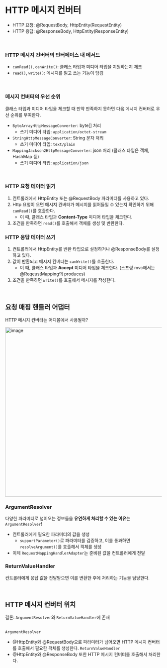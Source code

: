 # HTTP 메시지 컨버터

+ HTTP 요청: @RequestBody, HttpEntity(RequestEntity)
+ HTTP 응답: @ResponseBody, HttpEntity(ResponseEntity)

<br>

### HTTP 메시지 컨버터의 인터페이스 내 메서드
+ `canRead()`, `canWrite()`: 클래스 타입과 미디어 타입을 지원하는지 체크
+ `read()`, `write()`: 메시지를 읽고 쓰는 기능이 담김

<br>

### 메시지 컨버터의 우선 순위

클래스 타입과 미디어 타입을 체크할 때 만약 만족하지 못하면 다음 메시지 컨버터로 우선 순위를 부여한다.

+ `ByteArrayHttpMessageConverter`: byte[] 처리
  + 쓰기 미디어 타입: `application/octet-stream`
+ `StringHttpMessageConverter`: String 문자 처리
  + 쓰기 미디어 타입: `text/plain`
+ `MappingJackson2HttpMessageConverter`: json 처리 (클래스 타입은 객체, HashMap 등)
  + 쓰기 미디어 타입: `application/json`

<br>

### HTTP 요청 데이터 읽기

1. 컨트롤러에서 HttpEntity 또는 @RequestBody 파라미터를 사용하고 있다.
2. Http 요청이 오면 메시지 컨버터가 메시지를 읽어들일 수 있는지 확인하기 위해 `canRead()`를 호출한다.
    + 이 때, 클래스 타입과 **Content-Type** 미디어 타입을 체크한다.
3. 조건을 만족하면 `read()`를 호출해서 객체를 생성 및 반환한다.

### HTTP 응답 데이터 쓰기

1. 컨트롤러에서 HttpEntity를 반환 타입으로 설정하거나 @ResponseBody를 설정하고 있다.
2. 값이 반환되고 메시지 컨버터는 `canWrite()`를 호출한다.
   + 이 때, 클래스 타입과 **Accept** 미디어 타입을 체크한다. (스프링 mvc에서는 @ReqeustMapping의 produces)
3. 조건을 만족하면 `write()`를 호출해서 메시지를 작성한다.

<br>

## 요청 매핑 핸들러 어댑터

HTTP 메시지 컨버터는 어디쯤에서 사용될까?

<img width="545" alt="image" src="https://user-images.githubusercontent.com/56334513/171877572-fd588b83-205a-494a-bcb0-878198cd6d82.png">

### ArgumentResolver

다양한 파라미터로 넘어오는 정보들을 **유연하게 처리할 수 있는 이유**는 `ArgumentResolver`!
+ 컨트롤러에게 필요한 파라미터의 값을 생성
  + `supportParameter()`로 파라미터를 검증하고, 이를 통과하면 `resolveArgument()`를 호출해서 객체를 생성
+ 이제 `RequestMappingHandlerAdapter`는 준비된 값을 컨트롤러에게 전달

### ReturnValueHandler

컨트롤러에게 응답 값을 전달받으면 이를 변환한 후에 처리하는 기능을 담당한다. <br>


<br>

## HTTP 메시지 컨버터 위치

결론: `ArgumentResolver`와 `ReturnValueHandler`에 존재
<br>
<br>

`ArgumentResolver`
+ @HttpEntity와 @RequestBody으로 파라미터가 넘어오면 HTTP 메시지 컨버터를 호출해서 필요한 객체를 생성한다.
`ReturnValueHandler`
+ @HttpEntity와 @ResponseBody 또한 HTTP 메시지 컨버터를 호출해서 처리한다.





